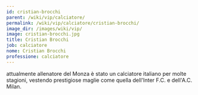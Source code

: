 ```yaml
---
id: cristian-brocchi
parent: /wiki/vip/calciatore/
permalink: /wiki/vip/calciatore/cristian-brocchi/
image_dir: /images/wiki/vip/
image: cristian-brocchi.jpg
title: Cristian Brocchi
job: calciatore
nome: Cristian Brocchi
professione: calciatore
---
```

attualmente allenatore del Monza è stato un calciatore italiano per molte stagioni, vestendo prestigiose maglie come quella dell'Inter F.C. e dell'A.C. Milan. 